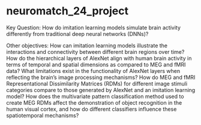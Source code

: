 # neuromatch_24_project

Key Question:
How do imitation learning models simulate brain activity differently from traditional deep neural networks (DNNs)?

Other objectives:
How can imitation learning models illustrate the interactions and connectivity between different brain regions over time?
How do the hierarchical layers of AlexNet align with human brain activity in terms of temporal and spatial dimensions as compared to MEG and fMRI data?
What limitations exist in the functionality of AlexNet layers when reflecting the brain’s image processing mechanisms?
How do MEG and fMRI Representational Dissimilarity Matrices (RDMs) for different image stimuli categories compare to those generated by AlexNet and an imitation learning model?
How does the multivariate pattern classification method used to create MEG RDMs affect the demonstration of object recognition in the human visual cortex, and how do different classifiers influence these spatiotemporal mechanisms?
